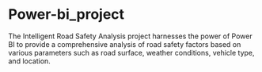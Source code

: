 # Power-bi_project
The Intelligent Road Safety Analysis project harnesses the power of Power BI to provide a comprehensive analysis of road safety factors based on various parameters such as road surface, weather conditions, vehicle type, and location.
